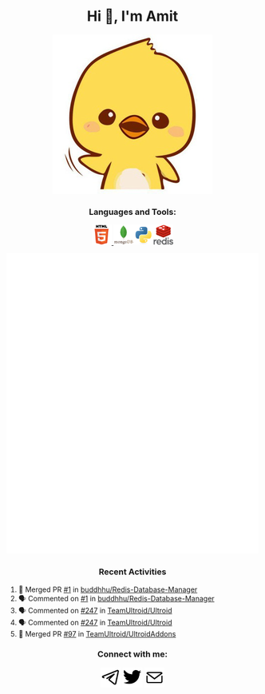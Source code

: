 <h1 align="center">Hi 👋, I'm Amit</h1>
<p align="center"><img src="assets/tg_dp.png" alt="buddhhu" /></p>
<h3 align="center">Languages and Tools:</h3>
<p align="center"><a href="https://www.w3.org/html/" target="_blank"><img src="https://raw.githubusercontent.com/devicons/devicon/master/icons/html5/html5-original-wordmark.svg" alt="html5" width="40" height="40"/></a><a href="https://www.mongodb.com/" target="_blank"> <img src="https://raw.githubusercontent.com/devicons/devicon/master/icons/mongodb/mongodb-original-wordmark.svg" alt="mongodb" width="40" height="40"/></a><a href="https://www.python.org" target="_blank"><img src="https://raw.githubusercontent.com/devicons/devicon/master/icons/python/python-original.svg" alt="python" width="40" height="40"/></a><a href="https://redis.io" target="_blank"><img src="https://raw.githubusercontent.com/devicons/devicon/master/icons/redis/redis-original-wordmark.svg" alt="redis" width="40" height="40"/></a></p>
<p align="center"><img src="assets/stats.svg" alt="buddhhu" /></p>
<h3 align="center">Recent Activities</h3>

<!--START_SECTION:activity-->
1. 🎉 Merged PR [#1](https://github.com/buddhhu/Redis-Database-Manager/pull/1) in [buddhhu/Redis-Database-Manager](https://github.com/buddhhu/Redis-Database-Manager)
2. 🗣 Commented on [#1](https://github.com/buddhhu/Redis-Database-Manager/issues/1) in [buddhhu/Redis-Database-Manager](https://github.com/buddhhu/Redis-Database-Manager)
3. 🗣 Commented on [#247](https://github.com/TeamUltroid/Ultroid/issues/247) in [TeamUltroid/Ultroid](https://github.com/TeamUltroid/Ultroid)
4. 🗣 Commented on [#247](https://github.com/TeamUltroid/Ultroid/issues/247) in [TeamUltroid/Ultroid](https://github.com/TeamUltroid/Ultroid)
5. 🎉 Merged PR [#97](https://github.com/TeamUltroid/UltroidAddons/pull/97) in [TeamUltroid/UltroidAddons](https://github.com/TeamUltroid/UltroidAddons)
<!--END_SECTION:activity-->

<h3 align="center">Connect with me:</h3>
<p align="center">
<a href="https://t.me/its_buddhhu"><img src="assets/tg.png" height=40px width=40px alt="buddhhu" /></a>
<a href="https://twitter.com/kumar___amit"><img src="assets/twtt.png" height=40px width=40px alt="kumar___amit" /></a>
<a href="https://mail.google.com/mail/u/?authuser=amitsharma123234@gmail.com"><img src="assets/mail.png" height=40px width=40px alt="amitsharma123234@gmail.com" /></a>
</p>
